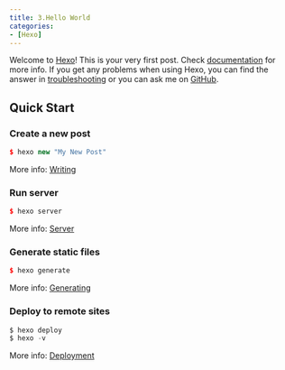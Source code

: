 ```yaml
---
title: 3.Hello World
categories: 
- [Hexo]
---
```

Welcome to [Hexo](https://hexo.io/)! This is your very first post. Check [documentation](https://hexo.io/docs/) for more info. If you get any problems when using Hexo, you can find the answer in [troubleshooting](https://hexo.io/docs/troubleshooting.html) or you can ask me on [GitHub](https://github.com/hexojs/hexo/issues).

## Quick Start

### Create a new post

```cpp
$ hexo new "My New Post"
```

More info: [Writing](https://hexo.io/docs/writing.html)

### Run server

```cpp
$ hexo server
```

More info: [Server](https://hexo.io/docs/server.html)

### Generate static files

```cpp
$ hexo generate
```

More info: [Generating](https://hexo.io/docs/generating.html)

### Deploy to remote sites

``` c
$ hexo deploy
$ hexo -v
```

More info: [Deployment](https://hexo.io/docs/one-command-deployment.html)
